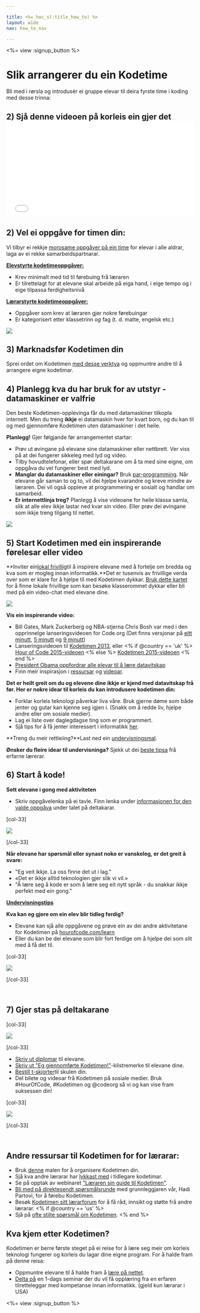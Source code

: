 ```yaml
---

title: <%= hoc_s(:title_how_to) %>
layout: wide
nav: how_to_nav

---
```


<%= view :signup_button %>

# Slik arrangerer du ein Kodetime

Bli med i rørsla og introdusér ei gruppe elevar til deira fyrste time i koding med desse trinna:

## 2) Sjå denne videoen på korleis ein gjer det <iframe width="500" height="255" src="//www.youtube.com/embed/SrnvvWDm73k" frameborder="0" allowfullscreen></iframe> 

## 2) Vel ei oppgåve for timen din:

Vi tilbyr ei rekkje [morosame oppgåver på ein time](<%= resolve_url('/learn') %>) for elevar i alle aldrar, laga av ei rekke samarbeidspartnarar.

**[Elevstyrte kodetimeoppgåver:](<%= resolve_url('/learn') %>)**

  * Krev minimalt med tid til førebuing frå læraren
  * Er tilrettelagt for at elevane skal arbeide på eiga hand, i eige tempo og i eige tilpassa ferdigheitsnivå

**[Lærarstyrte kodetimeoppgåver:](<%= resolve_url('https://code.org/educate/teacher-led') %>)**

  * Oppgåver som krev at læraren gjer nokre førebuingar
  * Er kategorisert etter klassetrinn *og* fag (t. d. matte, engelsk etc.)

[![](/images/fit-700/tutorials.png)](<%= resolve_url('/learn') %>)

## 3) Marknadsfør Kodetimen din

Sprei ordet om Kodetimen [med desse verktya](<%= resolve_url('/promote') %>) og oppmuntre andre til å arrangere eigne kodetimar.

## 4) Planlegg kva du har bruk for av utstyr - datamaskiner er valfrie

Den beste Kodetimen-opplevinga får du med datamaskiner tilkopla internett. Men du treng **ikkje** ei datamaskin hver for kvart born, og du kan til og med gjennomføre Kodetimen uten datamaskiner i det heile.

**Planlegg!** Gjer følgjande før arrangementet startar:

  * Prøv ut øvingane på elevane sine datamaskiner eller nettbrett. Ver viss på at dei fungerer sikkeleg med lyd og video.
  * Tilby hovudtelefonar, eller spør deltakarane om å ta med sine eigne, om oppgåva du vel fungerer best med lyd.
  * **Manglar du datamaskiner eller einingar?** Bruk [par-programming](https://www.youtube.com/watch?v=vgkahOzFH2Q). Når elevane går saman to og to, vil dei hjelpe kvarandre og kreve mindre av læraren. Dei vil også oppleve at programmering er sosialt og handlar om samarbeid.
  * **Er internettlinja treg?** Planlegg å vise videoane for heile klassa samla, slik at alle elev ikkje lastar ned kvar sin video. Eller prøv dei øvingane som ikkje treng tilgang til nettet.

![](/images/fit-350/group_ipad.jpg)

## 5) Start Kodetimen med ein inspirerande førelesar eller video

**Inviter ein[lokal frivillig](https://code.org/volunteer/local)til å inspirere elevane med å fortelje om bredda og kva som er mogleg innan informatikk.**Det er tusenvis av frivillige verda over som er klare for å hjelpe til med Kodetimen dykkar. [Bruk dette kartet ](https://code.org/volunteer/local)for å finne lokale frivillige som kan besøke klasserommet dykkar eller bli med på ein video-chat med elevane dine.

[![](/images/fit-300/volunteer-map.png)](<%= resolve_url('https://code.org/volunteer/local') %>)

**Vis ein inspirerande video:**

  * Bill Gates, Mark Zuckerberg og NBA-stjerna Chris Bosh var med i den opprinnelge lanseringsvideoen for Code.org (Det finns versjonar på [eitt minutt](https://www.youtube.com/watch?v=qYZF6oIZtfc), [5 minutt](https://www.youtube.com/watch?v=nKIu9yen5nc) og [9 minutt](https://www.youtube.com/watch?v=dU1xS07N-FA))
  * Lanseringsvideoen til [Kodetimen 2013](https://www.youtube.com/watch?v=FC5FbmsH4fw), eller <% if @country == 'uk' %> [Hour of Code 2015-videoen](https://www.youtube.com/watch?v=7L97YMYqLHc) <% else %> [Kodetimen 2015-videoen](https://www.youtube.com/watch?v=7L97YMYqLHc) <% end %>
  * [President Obama oppfordrar alle elevar til å lære datavitskap](https://www.youtube.com/watch?v=6XvmhE1J9PY)
  * Finn meir inspirasjon i [ressursar](<%= resolve_url('https://code.org/inspire') %>) og [videoar](https://www.youtube.com/playlist?list=PLzdnOPI1iJNfpD8i4Sx7U0y2MccnrNZuP).

**Det er heilt greit om du og elevene dine ikkje er kjend med datavitskap frå før. Her er nokre idear til korleis du kan introdusere kodetimen din:**

  * Forklar korleis teknologi påverkar liva våre. Bruk gjerne døme som både jenter og gutar kan kjenne seg igjen i. (Snakk om å redde liv, hjelpe andre eller om sosiale medier).
  * Lag ei liste over daglegdagse ting som er programmert.
  * Sjå tips for å få jenter interessert i informatikk [her](<%= resolve_url('https://code.org/girls') %>).

**Treng du meir rettleiing?**Last ned ein [undervisningsmal](/files/EducatorHourofCodeLessonPlanOutline.docx).

**Ønsker du fleire idear til undervisninga?** Sjekk ut dei [beste tipsa](http://www.slideshare.net/TeachCode/hour-of-code-best-practices-for-successful-educators-51273466) frå erfarne lærerar.

## 6) Start å kode!

**Sett elevane i gong med aktiviteten**

  * Skriv oppgåvelenka på ei tavle. Finn lenka under [informasjonen for den valde oppgåva](<%= resolve_url('/learn') %>) under talet på deltakarar.

[col-33]

![](/images/fit-300/group_ar.jpg)

[/col-33]

**Når elevane har spørsmål eller synast noko er vanskeleg, er det greit å svare:**

  * "Eg veit ikkje. La oss finne det ut i lag."
  * «Det er ikkje alltid teknologien gjer slik vi vil.»
  * "Å lære seg å kode er som å lære seg eit nytt språk - du snakkar ikkje perfekt med ein gong."

**[Undervisningstips](http://www.code.org/files/CSTT_IntroducingCS.PDF)**

**Kva kan eg gjere om ein elev blir tidleg ferdig?**

  * Elevane kan sjå alle oppgåvene og prøve ein av dei andre aktivitetane for Kodetimen på [hourofcode.com/learn](<%= resolve_url('/learn') %>)
  * Eller du kan be dei elevane som blir fort ferdige om å hjelpe dei som slit med å få det til.

[col-33]

![](/images/fit-250/highschoolgirls.jpeg)

[/col-33]

<p style="clear:both">
  &nbsp;
</p>

## 7) Gjer stas på deltakarane

[col-33]

![](/images/fit-300/boy-certificate.jpg)

[/col-33]

  * [Skriv ut diplomar](<%= resolve_url('https://code.org/certificates') %>) til elevane.
  * [Skriv ut "Eg gjennomførte Kodetimen!"](<%= resolve_url('/promote/resources#stickers') %>)-klistremerke til elevane dine.
  * [Bestill t-skjorter](http://blog.code.org/post/132608499493/hour-of-code-shirts-and-more)til skulen din.
  * Del bilete og videoar frå Kodetimen på sosiale medier. Bruk #HourOfCode, #Kodetimen og @codeorg så vi og kan vise fram suksessen din!

[col-33]

![](/images/fit-260/highlight-certificates.jpg)

[/col-33]

<p style="clear:both">
  &nbsp;
</p>

## Andre ressursar til Kodetimen for for lærarar:

  * Bruk [denne](/files/EducatorHourofCodeLessonPlanOutline.docx) malen for å organisere Kodetimen din.
  * Sjå kva andre lærarar har [lykkast med](http://www.slideshare.net/TeachCode/hour-of-code-best-practices-for-successful-educators-51273466) i tidlegare kodetimar. 
  * Se på opptak av webinaret ["Læraren sin guide til Kodetimen"](https://youtu.be/EJeMeSW2-Mw).
  * [Bli med på direktesendt spørsmålsrunde](http://www.eventbrite.com/e/ask-your-final-questions-and-prepare-for-the-2015-hour-of-code-with-codeorg-founder-hadi-partovi-tickets-17987437911) med grunnleggjaren vår, Hadi Partovi, for å førebu Kodetimen.
  * Besøk [Kodetimen sitt lærarforum](http://forum.code.org/c/plc/hour-of-code) for å få råd, innsikt og støtte frå andre lærarar. <% if @country == 'us' %>
  * Sjå på [ofte stilte spørsmål om Kodetimen](https://support.code.org/hc/en-us/categories/200147083-Hour-of-Code). <% end %>

## Kva kjem etter Kodetimen?

Kodetimen er berre første steget på ei reise for å lære seg meir om korleis teknologi fungerer og korleis du lagar dine eigne program. For å halde fram på denne reisa:

  * Oppmuntre elevane til å halde fram å [lære på nettet](<%= resolve_url('https://code.org/learn/beyond') %>).
  * [Delta på](<%= resolve_url('https://code.org/professional-development-workshops') %>) en 1-dags seminar der du vil få opplæring fra en erfaren tilretteleggar med kompetanse innan informatikk. (gjeld kun lærarar i USA)

<%= view :signup_button %>